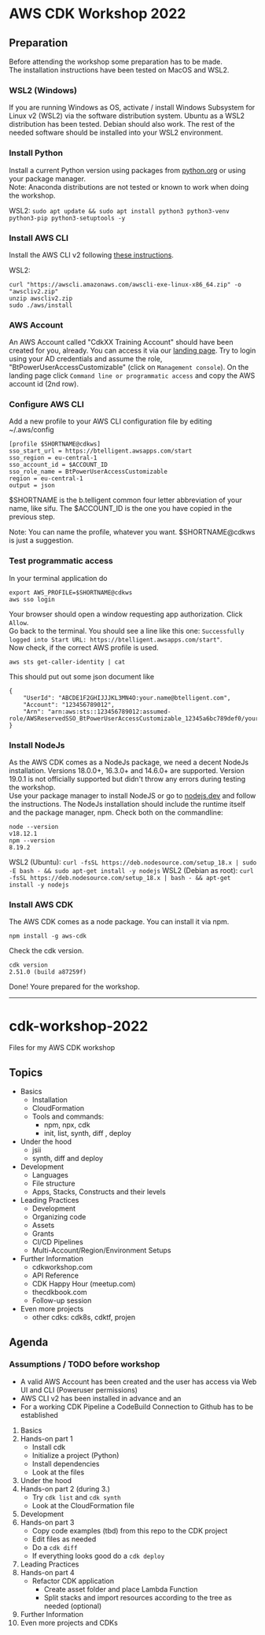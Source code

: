 # AWS CDK Workshop 2022

## Preparation
Before attending the workshop some preparation has to be made.  
The installation instructions have been tested on MacOS and WSL2.

### WSL2 (Windows)
If you are running Windows as OS, activate / install Windows Subsystem for Linux v2 (WSL2) via the software distribution system. 
Ubuntu as a WSL2 distribution has been tested. Debian should also work.
The rest of the needed software should be installed into your WSL2 environment.

### Install Python

Install a current Python version using packages from [python.org](https://www.python.org/) or using your package manager.  
Note: Anaconda distributions are not tested or known to work when doing the workshop.

WSL2: `sudo apt update && sudo apt install python3 python3-venv python3-pip python3-setuptools -y`

### Install AWS CLI

Install the AWS CLI v2 following [these instructions](https://docs.aws.amazon.com/cli/latest/userguide/getting-started-install.html).

WSL2:
```
curl "https://awscli.amazonaws.com/awscli-exe-linux-x86_64.zip" -o "awscliv2.zip"
unzip awscliv2.zip
sudo ./aws/install
```

### AWS Account

An AWS Account called "CdkXX Training Account" should have been created for you, already. You can access it via our [landing page](https://btelligent.awsapps.com/start).
Try to login using your AD credentials and assume the role, "BtPowerUserAccessCustomizable" (click on `Management console`).
On the landing page click `Command line or programmatic access` and copy the AWS account id (2nd row).

### Configure AWS CLI

Add a new profile to your AWS CLI configuration file by editing ~/.aws/config
```
[profile $SHORTNAME@cdkws]
sso_start_url = https://btelligent.awsapps.com/start
sso_region = eu-central-1
sso_account_id = $ACCOUNT_ID
sso_role_name = BtPowerUserAccessCustomizable
region = eu-central-1
output = json
```
$SHORTNAME is the b.telligent common four letter abbreviation of your name, like sifu.
The $ACCOUNT_ID is the one you have copied in the previous step.

Note: You can name the profile, whatever you want. $SHORTNAME@cdkws is just a suggestion.

### Test programmatic access

In your terminal application do
```
export AWS_PROFILE=$SHORTNAME@cdkws
aws sso login
```
Your browser should open a window requesting app authorization. Click `Allow`.  
Go back to the terminal. You should see a line like this one: `Successfully logged into Start URL: https://btelligent.awsapps.com/start"`.  
Now check, if the correct AWS profile is used.

```
aws sts get-caller-identity | cat
```
This should put out some json document like

```
{
    "UserId": "ABCDE1F2GHIJJJKL3MN4O:your.name@btelligent.com",
    "Account": "123456789012",
    "Arn": "arn:aws:sts::123456789012:assumed-role/AWSReservedSSO_BtPowerUserAccessCustomizable_12345a6bc789def0/your.name@btelligent.com"
}
```
### Install NodeJs

As the AWS CDK comes as a NodeJs package, we need a decent NodeJs installation. Versions 18.0.0+, 16.3.0+ and 14.6.0+ are supported. Version 19.0.1 is not officially supported but didn't throw any errors during testing the workshop.  
Use your package manager to install NodeJS or go to [nodejs.dev](https://nodejs.dev/) and follow the instructions. The NodeJs installation should include the runtime itself and the package manager, npm. Check both on the commandline:

```
node --version
v18.12.1
npm --version
8.19.2
```
WSL2 (Ubuntu): `curl -fsSL https://deb.nodesource.com/setup_18.x | sudo -E bash - && sudo apt-get install -y nodejs`
WSL2 (Debian as root): `curl -fsSL https://deb.nodesource.com/setup_18.x | bash - && apt-get install -y nodejs`

### Install AWS CDK
The AWS CDK comes as a node package. You can install it via npm.
```
npm install -g aws-cdk
```

Check the cdk version.

```
cdk version
2.51.0 (build a87259f)
```

Done! Youre prepared for the workshop.

---

# cdk-workshop-2022
Files for my AWS CDK workshop

## Topics

- Basics
	- Installation
	- CloudFormation
	- Tools and commands:
		- npm, npx, cdk
		- init, list, synth, diff , deploy
- Under the hood
	- jsii
	- synth, diff and deploy
- Development
	- Languages
	- File structure
	- Apps, Stacks, Constructs and their levels
- Leading Practices
	- Development
	- Organizing code
	- Assets
	- Grants
	- CI/CD Pipelines
	- Multi-Account/Region/Environment Setups
- Further Information
	- cdkworkshop.com
	- API Reference
	- CDK Happy Hour (meetup.com)
	- thecdkbook.com
	- Follow-up session
- Even more projects
	- other cdks: cdk8s, cdktf, projen

## Agenda

### Assumptions / TODO before workshop
- A valid AWS Account has been created and the user has access via Web UI and CLI (Poweruser permissions)
- AWS CLI v2 has been installed in advance and an
- For a working CDK Pipeline a CodeBuild Connection to Github has to be established

1. Basics
2. Hands-on part 1
	- Install cdk
	- Initialize a project (Python)
	- Install dependencies
	- Look at the files
3. Under the hood
4. Hands-on part 2 (during 3.)
	- Try `cdk list` and `cdk synth`
	- Look at the CloudFormation file
5. Development
6. Hands-on part 3
	- Copy code examples (tbd) from this repo to the CDK project
	- Edit files as needed
	- Do a `cdk diff`
	- If everything looks good do a `cdk deploy`
7. Leading Practices
8. Hands-on part 4
	- Refactor CDK application
		- Create asset folder and place Lambda Function
		- Split stacks and import resources according to the tree as needed (optional) 
9. Further Information
10. Even more projects and CDKs

